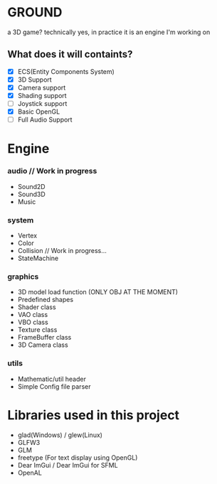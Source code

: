 # GROUND

a 3D game?
technically yes, in practice it is an engine I'm working on

## What does it will containts?
- [x] ECS(Entity Components System)
- [x] 3D Support
- [x] Camera support
- [x] Shading support
- [ ] Joystick support
- [x] Basic OpenGL
- [ ] Full Audio Support

# Engine

### audio // Work in progress
- Sound2D
- Sound3D
- Music
### system
- Vertex
- Color
- Collision // Work in progress...
- StateMachine
### graphics
- 3D model load function (ONLY OBJ AT THE MOMENT)
- Predefined shapes
- Shader class
- VAO class
- VBO class
- Texture class
- FrameBuffer class
- 3D Camera class
### utils
- Mathematic/util header
- Simple Config file parser
# Libraries used in this project
- glad(Windows) / glew(Linux)
- GLFW3
- GLM
- freetype (For text display using OpenGL)
- Dear ImGui / Dear ImGui for SFML
- OpenAL